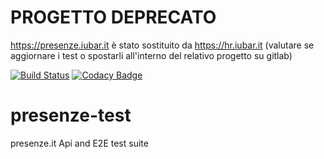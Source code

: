 # PROGETTO DEPRECATO

https://presenze.iubar.it è stato sostituito da https://hr.iubar.it (valutare se aggiornare i test o spostarli all'interno del relativo progetto su gitlab)

[![Build Status](https://app.travis-ci.com/iubar/presenze-test.svg?branch=master)](https://app.travis-ci.com/github/iubar/presenze-test)
[![Codacy Badge](https://api.codacy.com/project/badge/Grade/62af7699db834237868b46c4ea2ff3ba)](https://app.codacy.com/manual/Iubar/presenze-test/dashboard)

# presenze-test
presenze.it Api and E2E test suite

